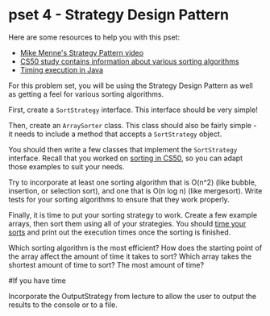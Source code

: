 pset 4 - Strategy Design Pattern
======

Here are some resources to help you with this pset:

* [Mike Menne's Strategy Pattern video](http://tv.launchcode.us/#/videos/java_strategy?lesson=Java)
* [CS50 study contains information about various sorting algorithms](https://study.cs50.net/)
* [Timing execution in Java](http://www.tutorialspoint.com/java/lang/system_nanotime.htm)

For this problem set, you will be using the Strategy Design Pattern as well as getting a feel for various sorting algorithms.

First, create a `SortStrategy` interface. This interface should be very simple!

Then, create an `ArraySorter` class. This class should also be fairly simple - it needs to include a method that accepts a `SortStrategy` object.

You should then write a few classes that implement the `SortStrategy` interface. Recall that you worked on [sorting in CS50](http://cdn.cs50.net/2015/spring/psets/3/pset3/pset3.html#sorting), so you can adapt those examples to suit your needs.

Try to incorporate at least one sorting algorithm that is O(n^2) (like bubble, insertion, or selection sort), and one that is O(n log n) (like mergesort). Write tests for your sorting algorithms to ensure that they work properly.

Finally, it is time to put your sorting strategy to work. Create a few example arrays, then sort them using all of your strategies. You should [time your sorts](http://stackoverflow.com/questions/180158/how-do-i-time-a-methods-execution-in-java) and print out the execution times once the sorting is finished.

Which sorting algorithm is the most efficient? How does the starting point of the array affect the amount of time it takes to sort? Which array takes the shortest amount of time to sort? The most amount of time?

#If you have time

Incorporate the OutputStrategy from lecture to allow the user to output the results to the console or to a file.
 
